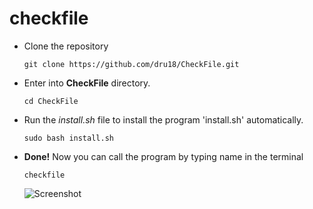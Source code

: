 # checkfile

- Clone the repository

  `git clone https://github.com/dru18/CheckFile.git`

- Enter into **CheckFile** directory.

  `cd CheckFile`

- Run the *install.sh* file to install the program 'install.sh' automatically.

  `sudo bash install.sh`

- **Done!** Now you can call the program by typing name in the terminal

  `checkfile`
  
  ![Screenshot]("Screenshots/screenshot.png")
